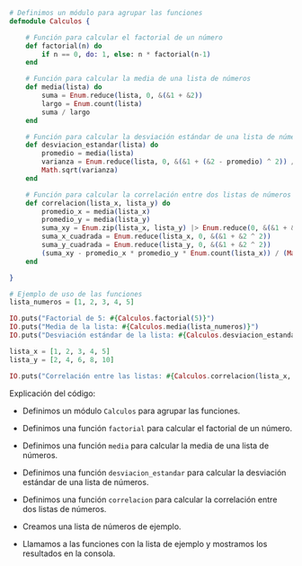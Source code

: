 ```elixir
# Definimos un módulo para agrupar las funciones
defmodule Calculos {

    # Función para calcular el factorial de un número
    def factorial(n) do
        if n == 0, do: 1, else: n * factorial(n-1)
    end

    # Función para calcular la media de una lista de números
    def media(lista) do
        suma = Enum.reduce(lista, 0, &(&1 + &2))
        largo = Enum.count(lista)
        suma / largo
    end

    # Función para calcular la desviación estándar de una lista de números
    def desviacion_estandar(lista) do
        promedio = media(lista)
        varianza = Enum.reduce(lista, 0, &(&1 + (&2 - promedio) ^ 2)) / (Enum.count(lista) - 1)
        Math.sqrt(varianza)
    end

    # Función para calcular la correlación entre dos listas de números
    def correlacion(lista_x, lista_y) do
        promedio_x = media(lista_x)
        promedio_y = media(lista_y)
        suma_xy = Enum.zip(lista_x, lista_y) |> Enum.reduce(0, &(&1 + &2.1 * &2.2))
        suma_x_cuadrada = Enum.reduce(lista_x, 0, &(&1 + &2 ^ 2))
        suma_y_cuadrada = Enum.reduce(lista_y, 0, &(&1 + &2 ^ 2))
        (suma_xy - promedio_x * promedio_y * Enum.count(lista_x)) / (Math.sqrt(suma_x_cuadrada - promedio_x ^ 2 * Enum.count(lista_x)) * Math.sqrt(suma_y_cuadrada - promedio_y ^ 2 * Enum.count(lista_y)))
    end

}

# Ejemplo de uso de las funciones
lista_numeros = [1, 2, 3, 4, 5]

IO.puts("Factorial de 5: #{Calculos.factorial(5)}")
IO.puts("Media de la lista: #{Calculos.media(lista_numeros)}")
IO.puts("Desviación estándar de la lista: #{Calculos.desviacion_estandar(lista_numeros)}")

lista_x = [1, 2, 3, 4, 5]
lista_y = [2, 4, 6, 8, 10]

IO.puts("Correlación entre las listas: #{Calculos.correlacion(lista_x, lista_y)}")
```

Explicación del código:

* Definimos un módulo `Calculos` para agrupar las funciones.


* Definimos una función `factorial` para calcular el factorial de un número.


* Definimos una función `media` para calcular la media de una lista de números.


* Definimos una función `desviacion_estandar` para calcular la desviación estándar de una lista de números.


* Definimos una función `correlacion` para calcular la correlación entre dos listas de números.


* Creamos una lista de números de ejemplo.


* Llamamos a las funciones con la lista de ejemplo y mostramos los resultados en la consola.